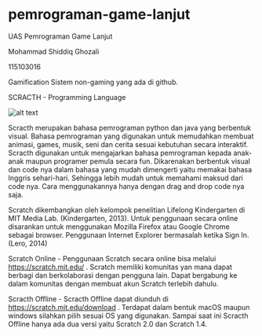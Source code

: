 # pemrograman-game-lanjut

UAS Pemrograman Game Lanjut

Mohammad Shiddiq Ghozali

115103016

Gamification Sistem non-gaming yang ada di github.

SCRACTH - Programming Language

![alt text](https://assets.pcmag.com/media/images/367306-scratch-from-mit.jpg?width=530&height=345)

Scracth merupakan bahasa pemrograman python dan java yang berbentuk visual. Bahasa pemrograman yang digunakan untuk memudahkan membuat    animasi, games, musik, seni dan cerita sesuai kebutuhan secara interaktif. Scracth digunakan untuk mengajarkan bahasa pemrograman kepada anak-anak maupun programer pemula secara fun. Dikarenakan berbentuk visual dan code nya dalam bahasa yang mudah dimengerti yaitu memakai bahasa Inggris sehari-hari. Sehingga lebih mudah untuk memahami maksud dari code nya. Cara menggunakannya hanya dengan drag and drop code nya saja.

Scratch dikembangkan oleh kelompok penelitian Lifelong Kindergarten di MIT Media Lab. (Kindergarten, 2013). Untuk penggunaan secara online disarankan untuk menggunakan Mozilla Firefox atau Google Chrome sebagai browser. Penggunaan Internet Explorer bermasalah ketika Sign In. (Lero, 2014)

Scratch Online - Penggunaan Scratch secara online bisa melalui https://scratch.mit.edu/ . Scratch memiliki komunitas yan mana dapat berbagi dan berkolaborasi dengan pengguna lain. Dapat bergabung ke dalam komunitas dengan membuat akun Scratch terlebih dahulu.

Scracth Offline - Scracth Offline dapat diunduh di https://scratch.mit.edu/download . Terdapat dalam bentuk macOS maupun windows silahkan pilih sesuai OS yang digunakan. Sampai saat ini Scracth Offline hanya ada dua versi yaitu Scratch 2.0 dan Scratch 1.4.





